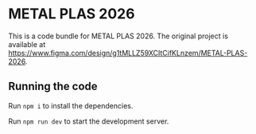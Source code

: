
  # METAL PLAS 2026

  This is a code bundle for METAL PLAS 2026. The original project is available at https://www.figma.com/design/g1tMLLZ59XCItCifKLnzem/METAL-PLAS-2026.

  ## Running the code

  Run `npm i` to install the dependencies.

  Run `npm run dev` to start the development server.
  